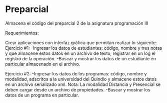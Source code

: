 # Preparcial
Almacena el código del preparcial 2 de la asignatura programación III

Requerimientos: 

Crear aplicaciones con interfaz gráfica que permitan realizar lo siguiente:
Ejercicio #1:
-Ingresar los datos de estudiantes: código, nombre y tres notas y que almacene estos datos en un archivo de texto, registrar en un log el registro de la operación.
-Buscar y mostrar los datos de un estudiante en particular almacenado en el archivo.

Ejercicio #2:
-Ingresar los datos de los programas: código, nombre y modalidad, adscritos a la universidad del Quindío y almacene estos datos en un archivo serializado xml. 
    Nota: La modalidad  Distancia y Presencial se deben cargar desde un archivo de propiedades.
-Buscar y mostrar los datos de un programa en particular.

